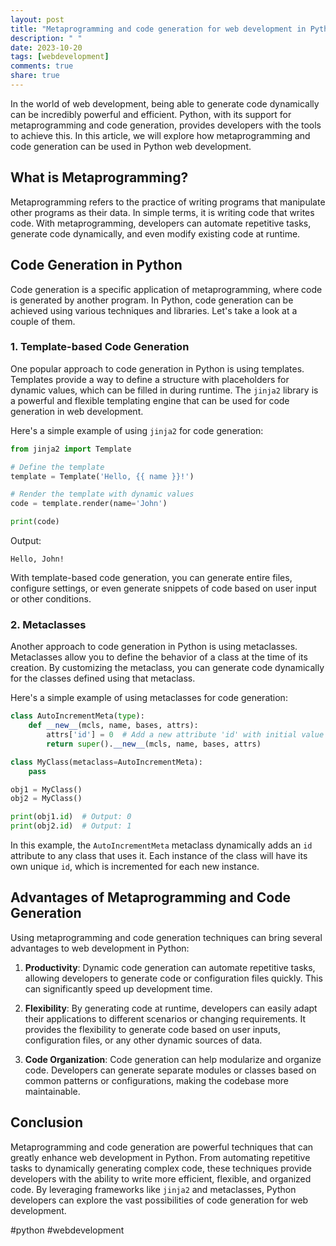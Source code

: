 ```yaml
---
layout: post
title: "Metaprogramming and code generation for web development in Python"
description: " "
date: 2023-10-20
tags: [webdevelopment]
comments: true
share: true
---
```


In the world of web development, being able to generate code dynamically can be incredibly powerful and efficient. Python, with its support for metaprogramming and code generation, provides developers with the tools to achieve this. In this article, we will explore how metaprogramming and code generation can be used in Python web development.

## What is Metaprogramming?

Metaprogramming refers to the practice of writing programs that manipulate other programs as their data. In simple terms, it is writing code that writes code. With metaprogramming, developers can automate repetitive tasks, generate code dynamically, and even modify existing code at runtime.

## Code Generation in Python

Code generation is a specific application of metaprogramming, where code is generated by another program. In Python, code generation can be achieved using various techniques and libraries. Let's take a look at a couple of them.

### 1. Template-based Code Generation

One popular approach to code generation in Python is using templates. Templates provide a way to define a structure with placeholders for dynamic values, which can be filled in during runtime. The `jinja2` library is a powerful and flexible templating engine that can be used for code generation in web development.

Here's a simple example of using `jinja2` for code generation:

```python
from jinja2 import Template

# Define the template
template = Template('Hello, {{ name }}!')

# Render the template with dynamic values
code = template.render(name='John')

print(code)
```

Output:
```
Hello, John!
```

With template-based code generation, you can generate entire files, configure settings, or even generate snippets of code based on user input or other conditions.

### 2. Metaclasses

Another approach to code generation in Python is using metaclasses. Metaclasses allow you to define the behavior of a class at the time of its creation. By customizing the metaclass, you can generate code dynamically for the classes defined using that metaclass.

Here's a simple example of using metaclasses for code generation:

```python
class AutoIncrementMeta(type):
    def __new__(mcls, name, bases, attrs):
        attrs['id'] = 0  # Add a new attribute 'id' with initial value 0
        return super().__new__(mcls, name, bases, attrs)

class MyClass(metaclass=AutoIncrementMeta):
    pass

obj1 = MyClass()
obj2 = MyClass()

print(obj1.id)  # Output: 0
print(obj2.id)  # Output: 1
```

In this example, the `AutoIncrementMeta` metaclass dynamically adds an `id` attribute to any class that uses it. Each instance of the class will have its own unique `id`, which is incremented for each new instance.

## Advantages of Metaprogramming and Code Generation

Using metaprogramming and code generation techniques can bring several advantages to web development in Python:

1. **Productivity**: Dynamic code generation can automate repetitive tasks, allowing developers to generate code or configuration files quickly. This can significantly speed up development time.

2. **Flexibility**: By generating code at runtime, developers can easily adapt their applications to different scenarios or changing requirements. It provides the flexibility to generate code based on user inputs, configuration files, or any other dynamic sources of data.

3. **Code Organization**: Code generation can help modularize and organize code. Developers can generate separate modules or classes based on common patterns or configurations, making the codebase more maintainable.

## Conclusion

Metaprogramming and code generation are powerful techniques that can greatly enhance web development in Python. From automating repetitive tasks to dynamically generating complex code, these techniques provide developers with the ability to write more efficient, flexible, and organized code. By leveraging frameworks like `jinja2` and metaclasses, Python developers can explore the vast possibilities of code generation for web development.

\#python #webdevelopment